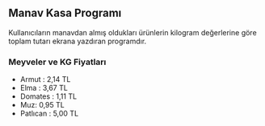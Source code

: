 ## Manav Kasa Programı 

Kullanıcıların manavdan almış oldukları ürünlerin kilogram değerlerine göre toplam tutarı ekrana yazdıran programdır. 

### Meyveler ve KG Fiyatları 

- Armut : 2,14 TL
- Elma : 3,67 TL
- Domates : 1,11 TL
- Muz: 0,95 TL
- Patlıcan : 5,00 TL